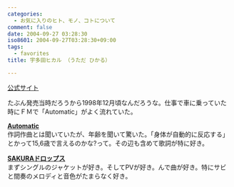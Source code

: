 ```yaml
---
categories:
  - お気に入りのヒト、モノ、コトについて
comment: false
date: 2004-09-27 03:28:30
iso8601: 2004-09-27T03:28:30+09:00
tags:
  - favorites
title: 宇多田ヒカル （うただ ひかる）

---
```


<div class="entry-body">
  <p><a href="http://www.toshiba-emi.co.jp/hikki/">公式サイト</a></p>

  <p>たぶん発売当時だろうから1998年12月頃なんだろうな。仕事で車に乗っていた時にＦＭで「Automatic」がよく流れていた。</p>

  <p><strong><a href="http://www.amazon.co.jp/exec/obidos/ASIN/B00000JD1F/nqounet-22/ref=nosim/" name="amazletlink" id="amazletlink">Automatic</a></strong> <br />
    作詞作曲とは聞いていたが、年齢を聞いて驚いた。「身体が自動的に反応する」とかって15,6歳で言えるのかな?って。その辺も含めて歌詞が特に好き。</p>

  <p><strong><a href="http://www.amazon.co.jp/exec/obidos/ASIN/B0000641QR/nqounet-22/ref=nosim/" name="amazletlink" id="amazletlink">SAKURAドロップス</a></strong> <br />
    まずシングルのジャケットが好き。そしてPVが好き。んで曲が好き。特にサビと間奏のメロディと音色がたまらなく好き。</p>
</div>
